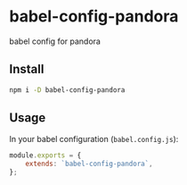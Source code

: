 # babel-config-pandora
babel config for pandora

## Install

```bash
npm i -D babel-config-pandora
``` 

## Usage

In your babel configuration (`babel.config.js`):

```javascript
module.exports = {
    extends: `babel-config-pandora`,
};
```